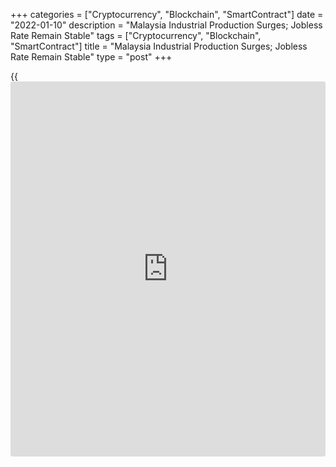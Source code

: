 +++
categories = ["Cryptocurrency", "Blockchain", "SmartContract"]
date = "2022-01-10"
description = "Malaysia Industrial Production Surges; Jobless Rate Remain Stable"
tags = ["Cryptocurrency", "Blockchain", "SmartContract"]
title = "Malaysia Industrial Production Surges; Jobless Rate Remain Stable"
type = "post"
+++

{{<iframe id="large-banner" src="https://www.bounty.group/#slide=8.0" width="100%" height="600" scrolling="no" style="border: 0px solid rgb(216, 221, 230); border-radius: 3px;">}}

Malaysia's industrial production growth strengthened in November and the
unemployment rate remained unchanged, data from the Department of
Statistics showed on Monday.

Industrial production rose 9.4 percent year-on-year in November,
following a 5.5 percent increase in October. Economists had expected a
7.3 percent growth.

The growth in production was mainly driven by a rise in production in
manufacturing industry, mining and electricity.

Manufacturing output grew 11.3 percent yearly in November, following an
8.0 percent increase in the previous month.

Among other sectors, the mining and quarrying output gained 3.7 percent
and electricity output rose 5.1 percent.

On a monthly basis, industrial production rose 0.9 percent in November.

Separate data from the statistical office showed that the jobless rate
was 4.3 percent in November, same as seen in October.

The number of unemployed persons decreased to 694,400 in November from
705,000 in the previous month.

The number of employed rose to 15.61 million from 15.55 million in
October.

The labor force participation rate rose to 68.9 percent in November from
68.8 percent in the prior month.

For comments and feedback [contact](https://www.playgroundfx.com/contact/): editorial@rtt[news](https://www.letsplayfx.com/blog/forex-news-website/).com

[Economic News][1]

 **What parts of the world are seeing the best (and worst) economic
performances lately? Click[here][2] to check out our [Econ Scorecard][2]
and find out! See up-to-the-moment [ranking](https://www.playgroundfx.com/blog/crypto-exchange-ranking/)s for the best and worst
performers in [GDP][2], [unemployment rate][3], [inflation][4] and much
more.**

   1. www.rtt[news](https://www.letsplayfx.com/blog/forex-news-website/).com/Content/EconomicNews.aspx
   2. www.rtt[news](https://www.letsplayfx.com/blog/forex-news-website/).com/economic-scorecard/world-rank/GDP/highest-performance.aspx
   3. www.rtt[news](https://www.letsplayfx.com/blog/forex-news-website/).com/economic-scorecard/world-rank/unemployment-rate/lowest-performance.aspx
   4. www.rtt[news](https://www.letsplayfx.com/blog/forex-news-website/).com/economic-scorecard/world-rank/CPI/highest-performance.aspx